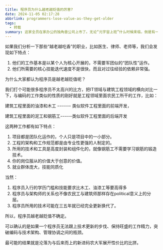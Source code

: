 ```yaml
---
title: 程序员为什么越老越贬值的厉害?
date: 2024-11-05 02:17:28
abbrlink: programmers-lose-value-as-they-get-older
tags:
  - 转载
summary: 这家全员在家办公的独角兽公司上市了。无论“元宇宙上班”什么时候来临，倒是有一家没有线下办公室的公司已经通过上市证明办公室不是一定需要的。
---
```


如果我们分析一下那些“越老越吃香”的职业，比如医生、律师、老师等，我们会发现如下特点：

1. 他们的工作基本是以某个人为核心开展的，不需要军团似的“团队性”运作。
2. 他们所需要的核心技能迭代速度不是很快，而且对过往经验的依赖非常强。

为什么大家都认为程序员是越老越贬值呢？

我们打个可能很多程序员不太高兴的比方，把IT领域与建筑工程领域的横向对比一下，与编码的工作类似的性质的刚好就是工程领域里面农民工所干的工作，比如：

建筑工程里面的油漆和木工 ------- 类似软件工程里面的前端开发，

建筑工程里面的泥工和钢筋工------类似软件工程里面的后端开发

这两种工作都有如下特点：

1. 项目都是团队化运作的，个人只是项目中的一小部分。
2. 工程的架构和工作规范都是由专业性更强的人制定的。
3. 所用的技术和工具是高度封装和组件化的，就像钢筋工不需要学习钢筋的锻造技术。
4. 你的岗位服从的价值大于创意的价值。
5. 就业群体庞大，技能同质化

当然：

1. 程序员入行的学历门槛和技能要求比木工、油漆工等要高得多
2. 程序员与架构师的关系也不像农民工与建筑师那样存在political意义上的分层。
3. 程序员所用的技术可能在三五年就已经完全更新换代了。

所以，程序员越老越贬值不确定。

可以确认的是如果一个程序员无法跟上技术更新的步伐、保持旺盛的工作精力，突破编码与技术架构、管理协调之间的瓶颈。

最可能的结果就是沦落为与后来而上的新进码农大军展开性价比的比拼。
